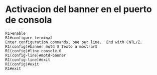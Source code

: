 # Activacion del banner en el puerto de consola 
```
R1>enable
R1#configure terminal
Enter configuration commands, one per line.  End with CNTL/Z.
R1(config)#banner motd $ Texto a mostrar$
R1(config)#line console 0
R1(config-line)#motd-banner
R1(config-line)#exit
R1(config)#exit
R1#exit
```
